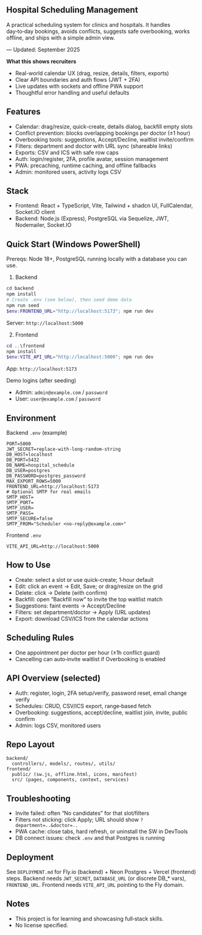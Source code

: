 ## Hospital Scheduling Management

A practical scheduling system for clinics and hospitals. It handles day‑to‑day bookings, avoids conflicts, suggests safe overbooking, works offline, and ships with a simple admin view.

— Updated: September 2025

**What this shows recruiters**
- Real-world calendar UX (drag, resize, details, filters, exports)
- Clear API boundaries and auth flows (JWT + 2FA)
- Live updates with sockets and offline PWA support
- Thoughtful error handling and useful defaults

## Features
- Calendar: drag/resize, quick-create, details dialog, backfill empty slots
- Conflict prevention: blocks overlapping bookings per doctor (±1 hour)
- Overbooking tools: suggestions, Accept/Decline, waitlist invite/confirm
- Filters: department and doctor with URL sync (shareable links)
- Exports: CSV and ICS with safe row caps
- Auth: login/register, 2FA, profile avatar, session management
- PWA: precaching, runtime caching, and offline fallbacks
- Admin: monitored users, activity logs CSV

## Stack
- Frontend: React + TypeScript, Vite, Tailwind + shadcn UI, FullCalendar, Socket.IO client
- Backend: Node.js (Express), PostgreSQL via Sequelize, JWT, Nodemailer, Socket.IO

## Quick Start (Windows PowerShell)
Prereqs: Node 18+, PostgreSQL running locally with a database you can use.

1) Backend
```powershell
cd backend
npm install
# Create .env (see below), then seed demo data
npm run seed
$env:FRONTEND_URL="http://localhost:5173"; npm run dev
```
Server: `http://localhost:5000`

2) Frontend
```powershell
cd ..\frontend
npm install
$env:VITE_API_URL="http://localhost:5000"; npm run dev
```
App: `http://localhost:5173`

Demo logins (after seeding)
- Admin: `admin@example.com` / `password`
- User: `user@example.com` / `password`

## Environment
Backend `.env` (example)
```
PORT=5000
JWT_SECRET=replace-with-long-random-string
DB_HOST=localhost
DB_PORT=5432
DB_NAME=hospital_schedule
DB_USER=postgres
DB_PASSWORD=postgres_password
MAX_EXPORT_ROWS=5000
FRONTEND_URL=http://localhost:5173
# Optional SMTP for real emails
SMTP_HOST=
SMTP_PORT=
SMTP_USER=
SMTP_PASS=
SMTP_SECURE=false
SMTP_FROM="Scheduler <no-reply@example.com>"
```

Frontend `.env`
```
VITE_API_URL=http://localhost:5000
```

## How to Use
- Create: select a slot or use quick-create; 1‑hour default
- Edit: click an event → Edit, Save; or drag/resize on the grid
- Delete: click → Delete (with confirm)
- Backfill: open “Backfill now” to invite the top waitlist match
- Suggestions: faint events → Accept/Decline
- Filters: set department/doctor → Apply (URL updates)
- Export: download CSV/ICS from the calendar actions

## Scheduling Rules
- One appointment per doctor per hour (±1h conflict guard)
- Cancelling can auto‑invite waitlist if Overbooking is enabled

## API Overview (selected)
- Auth: register, login, 2FA setup/verify, password reset, email change verify
- Schedules: CRUD, CSV/ICS export, range‑based fetch
- Overbooking: suggestions, accept/decline, waitlist join, invite, public confirm
- Admin: logs CSV, monitored users

## Repo Layout
```
backend/
  controllers/, models/, routes/, utils/
frontend/
  public/ (sw.js, offline.html, icons, manifest)
  src/ (pages, components, context, services)
```

## Troubleshooting
- Invite failed: often “No candidates” for that slot/filters
- Filters not sticking: click Apply; URL should show `?department=..&doctor=..`
- PWA cache: close tabs, hard refresh, or uninstall the SW in DevTools
- DB connect issues: check `.env` and that Postgres is running

## Deployment
See `DEPLOYMENT.md` for Fly.io (backend) + Neon Postgres + Vercel (frontend) steps. Backend needs `JWT_SECRET`, `DATABASE_URL` (or discrete DB_* vars), `FRONTEND_URL`. Frontend needs `VITE_API_URL` pointing to the Fly domain.

## Notes
- This project is for learning and showcasing full‑stack skills.
- No license specified.

